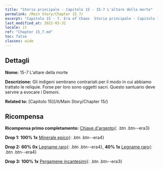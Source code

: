 ```yaml
---
title: "Storia principale - Capitolo 15 - 15-7 L'altare della morte"
permalink: /Main Story/Chapter 15_7/
excerpt: "Capitolo 15 - 7. Era of Chaos  Storia principale - Capitolo 15_7. 15-7 L'altare della morte"
last_modified_at: 2021-03-31
locale: it
ref: "Chapter 15_7.md"
toc: false
classes: wide
---
```


## Dettagli

 **Nome:** 15-7 L'altare della morte

 **Descrizione:** Gli indigeni sembrano contrariati per il modo in cui abbiamo trattato le reliquie. Forse per loro sono oggetti sacri. Questo santuario deve servire a evocare i Demoni.

 **Related to:** [Capitolo 15](/it/Main Story/Chapter 15/)

## Ricompensa

 **Ricompensa primo completamento:** [Chiave d'argento](/it/Items/con_693/){: .btn .btn--era3}

 **Drop 1:** **100% 1x** [Minerale epico](/it/Items/mat_47/){: .btn .btn--era4}

 **Drop 2:** **60% 0x** [Legname raro](/it/Items/mat_41/){: .btn .btn--era4}, **40% 1x** [Legname raro](/it/Items/mat_41/){: .btn .btn--era4}

 **Drop 3:** **100% 1x** [Pergamene incantesimi](/it/Items/con_694/){: .btn .btn--era3}


